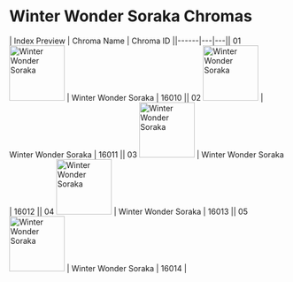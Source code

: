 # Winter Wonder Soraka Chromas

| Index  Preview | Chroma Name | Chroma ID ||------|---|---|| 01  <img src='https://raw.communitydragon.org/latest/plugins/rcp-be-lol-game-data/global/default/v1/champion-chroma-images/16/16010.png' alt='Winter Wonder Soraka' width='100'> | Winter Wonder Soraka | 16010 || 02  <img src='https://raw.communitydragon.org/latest/plugins/rcp-be-lol-game-data/global/default/v1/champion-chroma-images/16/16011.png' alt='Winter Wonder Soraka' width='100'> | Winter Wonder Soraka | 16011 || 03  <img src='https://raw.communitydragon.org/latest/plugins/rcp-be-lol-game-data/global/default/v1/champion-chroma-images/16/16012.png' alt='Winter Wonder Soraka' width='100'> | Winter Wonder Soraka | 16012 || 04  <img src='https://raw.communitydragon.org/latest/plugins/rcp-be-lol-game-data/global/default/v1/champion-chroma-images/16/16013.png' alt='Winter Wonder Soraka' width='100'> | Winter Wonder Soraka | 16013 || 05  <img src='https://raw.communitydragon.org/latest/plugins/rcp-be-lol-game-data/global/default/v1/champion-chroma-images/16/16014.png' alt='Winter Wonder Soraka' width='100'> | Winter Wonder Soraka | 16014 |